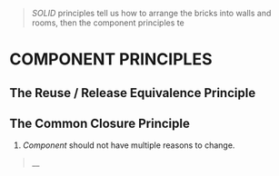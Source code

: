 > _SOLID_ principles tell us how to arrange the bricks into walls and rooms, then the component principles te
# COMPONENT PRINCIPLES 
## The Reuse / Release Equivalence Principle 
## The Common Closure Principle 
1. _Component_  should not have multiple reasons to change.

> __
<!--stackedit_data:
eyJoaXN0b3J5IjpbLTc2MDc1MDk3M119
-->